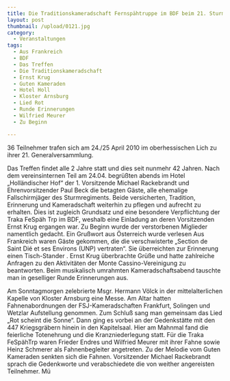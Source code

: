 ```yaml
---
title: Die Traditionskameradschaft Fernspähtruppe im BDF beim 21. Sturmregimentstreffen in Lich
layout: post
thumbnail: /upload/0121.jpg
category:
  - Veranstaltungen
tags:
  - Aus Frankreich
  - BDF
  - Das Treffen
  - Die Traditionskameradschaft
  - Ernst Krug
  - Guten Kameraden
  - Hotel Holl
  - Kloster Arnsburg
  - Lied Rot
  - Runde Erinnerungen
  - Wilfried Meurer
  - Zu Beginn

---
```

36 Teilnehmer trafen sich am 24./25 April 2010 im oberhessischen Lich zu ihrer 21. Generalversammlung.

Das Treffen findet alle 2 Jahre statt und dies seit nunmehr 42 Jahren. Nach dem vereinsinternen Teil am 24.04. begrüßten abends im Hotel „Holländischer Hof“ der 1. Vorsitzende Michael Rackebrandt und Ehrenvorsitzender Paul Beck die betagten Gäste, alle ehemalige Fallschirmjäger des Sturmregiments. Beide versicherten, Tradition, Erinnerung und Kameradschaft weiterhin zu pflegen und aufrecht zu erhalten. Dies ist zugleich Grundsatz und eine besondere Verpflichtung der Traka FeSpäh Trp im BDF, weshalb eine Einladung an deren Vorsitzenden Ernst Krug ergangen war.
Zu Beginn wurde der verstorbenen Miglieder namentlich gedacht. Ein Grußwort aus Österreich wurde verlesen Aus Frankreich waren Gäste gekommen, die die verschwisterte „Section de Saint Dié et ses Environs (UNP) vertraten“. Sie überreichten zur Erinnerung einen Tisch-Stander . Ernst Krug überbrachte Grüße und hatte zahlreiche Anfragen zu den Aktivitäten der Monte Cassino-Vereinigung zu beantworten. Beim musikalisch umrahmten Kameradschaftsabend tauschte man in geselliger Runde Erinnerungen aus.

Am Sonntagmorgen zelebrierte Msgr. Hermann Völck in der mittelalterlichen Kapelle von Kloster Arnsburg eine Messe. Am Altar hatten Fahnenabordnungen der FSJ-Kameradschaften Frankfurt, Solingen und Wetzlar Aufstellung genommen.
Zum Schluß sang man gemeinsam das Lied „Rot scheint die Sonne“. Dann ging es vorbei an der Gedenkstätte mit den 447 Kriegsgräbern hinein in den Kapitelsaal. Hier am Mahnmal fand die feierliche Totenehrung und die Kranzniederlegung statt. Für die Traka FeSpähTrp waren Frieder Endres und Wilfried Meurer mit ihrer Fahne sowie Heinz Schmerer als Fahnenbegleiter angetreten. Zu der Melodie vom Guten Kameraden senkten sich die Fahnen. Vorsitzender Michael Rackebrandt sprach die Gedenkworte und verabschiedete die von weither angereisten Teilnehmer.
Mü
